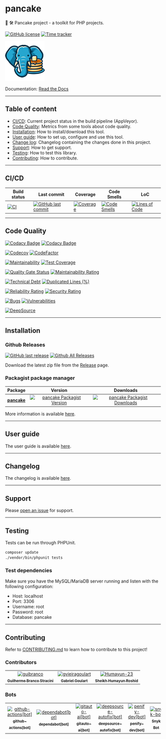 # pancake

🧰 🛠️ Pancake project - a toolkit for PHP projects.

[![GitHub license](https://img.shields.io/github/license/guibranco/pancake)](https://github.com/guibranco/pancake)
[![Time tracker](https://wakatime.com/badge/github/guibranco/pancake.svg)](https://wakatime.com/badge/github/guibranco/pancake)

![Pancake logo](https://raw.githubusercontent.com/guibranco/pancake/main/logo.png)

Documentation: [Read the Docs](https://guibranco.github.io/pancake/)

---

## Table of content

- [CI/CD](#cicd): Current project status in the build pipeline (AppVeyor).
- [Code Quality](#code-quality): Metrics from some tools about code quality.
- [Installation](#installation): How to install/download this tool.
- [User guide](#user-guide): How to set up, configure and use this tool.
- [Change log](#changelog): Changelog containing the changes done in this project.
- [Support](#support): How to get support.
- [Testing](#testing): How to test this library.
- [Contributing](#contributing): How to contribute.

---

## CI/CD

| Build status | Last commit | Coverage | Code Smells | LoC |
|--------------|-------------|----------|-------------|-----|
| [![CI](https://github.com/guibranco/pancake/actions/workflows/ci.yml/badge.svg)](https://github.com/guibranco/pancake/actions/workflows/ci.yml) | [![GitHub last commit](https://img.shields.io/github/last-commit/guibranco/pancake/main)](https://github.com/guibranco/pancake) | [![Coverage](https://sonarcloud.io/api/project_badges/measure?project=guibranco_pancake&metric=coverage)](https://sonarcloud.io/dashboard?id=guibranco_pancake) | [![Code Smells](https://sonarcloud.io/api/project_badges/measure?project=guibranco_pancake&metric=code_smells)](https://sonarcloud.io/dashboard?id=guibranco_pancake) | [![Lines of Code](https://sonarcloud.io/api/project_badges/measure?project=guibranco_pancake&metric=ncloc)](https://sonarcloud.io/dashboard?id=guibranco_pancake) | 

---

## Code Quality

[![Codacy Badge](https://app.codacy.com/project/badge/Grade/9a369e8dc1e74ba1b18c309935c7af4b)](https://app.codacy.com/gh/guibranco/pancake/dashboard?utm_source=gh&utm_medium=referral&utm_content=&utm_campaign=Badge_grade)
[![Codacy Badge](https://app.codacy.com/project/badge/Coverage/9a369e8dc1e74ba1b18c309935c7af4b)](https://app.codacy.com/gh/guibranco/pancake/dashboard?utm_source=gh&utm_medium=referral&utm_content=&utm_campaign=Badge_coverage)

[![Codecov](https://codecov.io/gh/guibranco/pancake/branch/main/graph/badge.svg)](https://codecov.io/gh/guibranco/pancake)
[![CodeFactor](https://www.codefactor.io/repository/github/guibranco/pancake/badge)](https://www.codefactor.io/repository/github/guibranco/pancake)

[![Maintainability](https://api.codeclimate.com/v1/badges/ae6591111f27479fba12/maintainability)](https://codeclimate.com/github/guibranco/pancake/maintainability)
[![Test Coverage](https://api.codeclimate.com/v1/badges/ae6591111f27479fba12/test_coverage)](https://codeclimate.com/github/guibranco/pancake/test_coverage)

[![Quality Gate Status](https://sonarcloud.io/api/project_badges/measure?project=guibranco_pancake&metric=alert_status)](https://sonarcloud.io/dashboard?id=guibranco_pancake)
[![Maintainability Rating](https://sonarcloud.io/api/project_badges/measure?project=guibranco_pancake&metric=sqale_rating)](https://sonarcloud.io/dashboard?id=guibranco_pancake)

[![Technical Debt](https://sonarcloud.io/api/project_badges/measure?project=guibranco_pancake&metric=sqale_index)](https://sonarcloud.io/dashboard?id=guibranco_pancake)
[![Duplicated Lines (%)](https://sonarcloud.io/api/project_badges/measure?project=guibranco_pancake&metric=duplicated_lines_density)](https://sonarcloud.io/dashboard?id=guibranco_pancake)

[![Reliability Rating](https://sonarcloud.io/api/project_badges/measure?project=guibranco_pancake&metric=reliability_rating)](https://sonarcloud.io/dashboard?id=guibranco_pancake)
[![Security Rating](https://sonarcloud.io/api/project_badges/measure?project=guibranco_pancake&metric=security_rating)](https://sonarcloud.io/dashboard?id=guibranco_pancake)

[![Bugs](https://sonarcloud.io/api/project_badges/measure?project=guibranco_pancake&metric=bugs)](https://sonarcloud.io/dashboard?id=guibranco_pancake)
[![Vulnerabilities](https://sonarcloud.io/api/project_badges/measure?project=guibranco_pancake&metric=vulnerabilities)](https://sonarcloud.io/dashboard?id=guibranco_pancake)

[![DeepSource](https://app.deepsource.com/gh/guibranco/pancake.svg/?label=active+issues&show_trend=true&token=r3XGa8MQHGZERdIhKB5EZXfL)](https://app.deepsource.com/gh/guibranco/pancake/?ref=repository-badge)

---

## Installation

### Github Releases

[![GitHub last release](https://img.shields.io/github/release-date/guibranco/pancake.svg?style=flat)](https://github.com/guibranco/pancake) [![Github All Releases](https://img.shields.io/github/downloads/guibranco/pancake/total.svg?style=flat)](https://github.com/guibranco/pancake)

Download the latest zip file from the [Release](https://github.com/GuiBranco/pancake/releases) page.

### Packagist package manager

| Package | Version | Downloads |
|------------------|:-------:|:-------:|
| **[pancake](https://packagist.org/packages/guibranco/pancake)** | [![pancake Packagist Version](https://img.shields.io/packagist/v/guibranco/pancake.svg?style=flat)](https://packagist.org/packages/guibranco/pancake) | [![pancake Packagist Downloads](https://img.shields.io/packagist/dt/guibranco/pancake?style=flat)](https://packagist.org/packages/guibranco/pancake/) |

More information is available [here](https://guibranco.github.io/pancake/installation/).

---

## User guide

The user guide is available [here](https://guibranco.github.io/pancake/user-guide/basic-usage/).

---

## Changelog

The changelog is available [here](https://guibranco.github.io/pancake/changelog/).

---

## Support

Please [open an issue](https://github.com/guibranco/pancake/issues/new) for support.

---

## Testing

Tests can be run through PHPUnit.

```bash
composer update
./vendor/bin/phpunit tests
```

### Test dependencies

Make sure you have the MySQL/MariaDB server running and listen with the following configuration:

- Host: localhost
- Port: 3306
- Username: root
- Password: root
- Database: pancake

---

## Contributing

Refer to [CONTRIBUTING.md](CONTRIBUTING.md) to learn how to contribute to this project!

### Contributors

<!-- readme: collaborators,contributors,snyk-bot/- -start -->
<table>
	<tbody>
		<tr>
            <td align="center">
                <a href="https://github.com/guibranco">
                    <img src="https://avatars.githubusercontent.com/u/3362854?v=4" width="100;" alt="guibranco"/>
                    <br />
                    <sub><b>Guilherme Branco Stracini</b></sub>
                </a>
            </td>
            <td align="center">
                <a href="https://github.com/gvieiragoulart">
                    <img src="https://avatars.githubusercontent.com/u/116896794?v=4" width="100;" alt="gvieiragoulart"/>
                    <br />
                    <sub><b>Gabriel Goulart</b></sub>
                </a>
            </td>
            <td align="center">
                <a href="https://github.com/Humayun-23">
                    <img src="https://avatars.githubusercontent.com/u/70696397?v=4" width="100;" alt="Humayun-23"/>
                    <br />
                    <sub><b>Sheikh Humayun Roshid</b></sub>
                </a>
            </td>
		</tr>
	<tbody>
</table>
<!-- readme: collaborators,contributors,snyk-bot/- -end -->

### Bots

<!-- readme: bots,snyk-bot -start -->
<table>
	<tbody>
		<tr>
            <td align="center">
                <a href="https://github.com/github-actions[bot]">
                    <img src="https://avatars.githubusercontent.com/in/15368?v=4" width="100;" alt="github-actions[bot]"/>
                    <br />
                    <sub><b>github-actions[bot]</b></sub>
                </a>
            </td>
            <td align="center">
                <a href="https://github.com/dependabot[bot]">
                    <img src="https://avatars.githubusercontent.com/in/29110?v=4" width="100;" alt="dependabot[bot]"/>
                    <br />
                    <sub><b>dependabot[bot]</b></sub>
                </a>
            </td>
            <td align="center">
                <a href="https://github.com/gitauto-ai[bot]">
                    <img src="https://avatars.githubusercontent.com/in/844909?v=4" width="100;" alt="gitauto-ai[bot]"/>
                    <br />
                    <sub><b>gitauto-ai[bot]</b></sub>
                </a>
            </td>
            <td align="center">
                <a href="https://github.com/deepsource-autofix[bot]">
                    <img src="https://avatars.githubusercontent.com/in/57168?v=4" width="100;" alt="deepsource-autofix[bot]"/>
                    <br />
                    <sub><b>deepsource-autofix[bot]</b></sub>
                </a>
            </td>
            <td align="center">
                <a href="https://github.com/penify-dev[bot]">
                    <img src="https://avatars.githubusercontent.com/in/399279?v=4" width="100;" alt="penify-dev[bot]"/>
                    <br />
                    <sub><b>penify-dev[bot]</b></sub>
                </a>
            </td>
            <td align="center">
                <a href="https://github.com/snyk-bot">
                    <img src="https://avatars.githubusercontent.com/u/19733683?v=4" width="100;" alt="snyk-bot"/>
                    <br />
                    <sub><b>Snyk Bot</b></sub>
                </a>
            </td>
		</tr>
	<tbody>
</table>
<!-- readme: bots,snyk-bot -end -->
